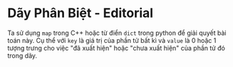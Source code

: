# Dãy Phân Biệt - Editorial

Ta sử dụng `map` trong C++ hoặc từ điển `dict` trong python để giải quyết bài toán này. Cụ thể với `key` là giá trị của phần tử bất kì và `value` là $0$ hoặc $1$ tượng trưng cho việc "đã xuất hiện" hoặc "chưa xuất hiện" của phần tử đó trong dãy.